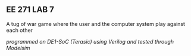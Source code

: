 ## EE 271 LAB 7

A tug of war game where the user and the computer system play against each other 

*programmed on DE1-SoC (Terasic) using Verilog and tested through Modelsim*
